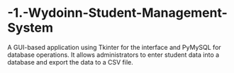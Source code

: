 # -1.-Wydoinn-Student-Management-System
A GUI-based application using Tkinter for the interface and PyMySQL for database operations. It allows administrators to enter student data into a database and export the data to a CSV file.
